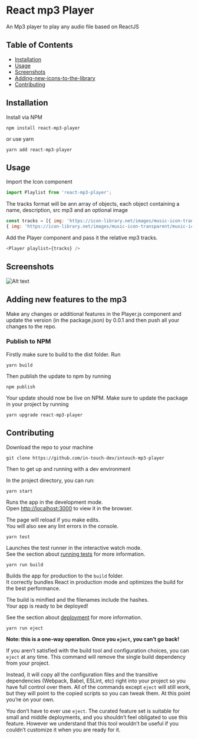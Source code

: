# React mp3 Player
An Mp3 player to play any audio file based on ReactJS
## Table of Contents

- [Installation](#installation)
- [Usage](#usage)
- [Screenshots](#screenshots)
- [Adding-new-icons-to-the-library](#Adding-new-icons-to-the-library)
- [Contributing](#contributing)

## Installation
Install via NPM 
```shell
npm install react-mp3-player
```
or use yarn
```shell
yarn add react-mp3-player
```

## Usage

Import the Icon component

```Javascript
import Playlist from 'react-mp3-player';
```

The tracks format will be ann array of objects, each object containing a name, description, src mp3 and an optional image

```Javascript
const tracks = [{ img: 'https://icon-library.net/images/music-icon-transparent/music-icon-transparent-11.jpg', name:'MP3', desc: 'Description 1', src:'Audio.mp3'},
{ img: 'https://icon-library.net/images/music-icon-transparent/music-icon-transparent-11.jpg', name:'MP3 #2', desc: 'Description 2', src:'Audio2.mp3'}]
```

Add the Player component and pass it the relative mp3 tracks.

```Javascript
<Player playlist={tracks} />
```


## Screenshots


![Alt text](public/favicon.ico)

## Adding new features to the mp3
Make any changes or additional features in the Player.js component and update the version (in the package.json) by 0.0.1 and then push all your changes to the repo.

### Publish to NPM 

Firstly make sure to build to the dist folder. Run

```shell
yarn build
```

Then publish the update to npm by running
```shell
npm publish
```
Your update should now be live on NPM. Make sure to update the package in your project by running
```shell
yarn upgrade react-mp3-player
```

## Contributing

Download the repo to your machine
```shell
git clone https://github.com/in-touch-dev/intouch-mp3-player
```

Then to get up and running with a dev environment

In the project directory, you can run:
```shell
yarn start
```

Runs the app in the development mode.<br>
Open [http://localhost:3000](http://localhost:3000) to view it in the browser.

The page will reload if you make edits.<br>
You will also see any lint errors in the console.
```shell
yarn test
```
Launches the test runner in the interactive watch mode.<br>
See the section about [running tests](https://facebook.github.io/create-react-app/docs/running-tests) for more information.
```shell
yarn run build
```
Builds the app for production to the `build` folder.<br>
It correctly bundles React in production mode and optimizes the build for the best performance.

The build is minified and the filenames include the hashes.<br>
Your app is ready to be deployed!

See the section about [deployment](https://facebook.github.io/create-react-app/docs/deployment) for more information.
```shell
yarn run eject
```
**Note: this is a one-way operation. Once you `eject`, you can’t go back!**

If you aren’t satisfied with the build tool and configuration choices, you can `eject` at any time. This command will remove the single build dependency from your project.

Instead, it will copy all the configuration files and the transitive dependencies (Webpack, Babel, ESLint, etc) right into your project so you have full control over them. All of the commands except `eject` will still work, but they will point to the copied scripts so you can tweak them. At this point you’re on your own.

You don’t have to ever use `eject`. The curated feature set is suitable for small and middle deployments, and you shouldn’t feel obligated to use this feature. However we understand that this tool wouldn’t be useful if you couldn’t customize it when you are ready for it.
